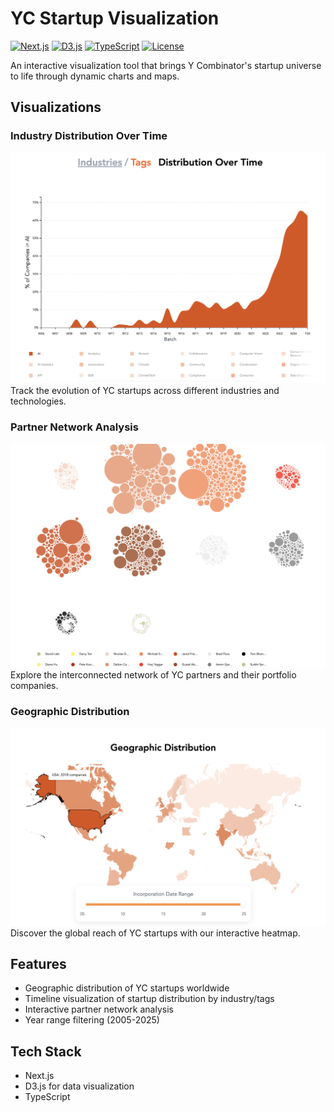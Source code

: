 # YC Startup Visualization

[![Next.js](https://img.shields.io/badge/Next.js-14.0-black?style=flat&logo=next.js)](https://nextjs.org/)
[![D3.js](https://img.shields.io/badge/D3.js-7.8-orange?style=flat&logo=d3.js)](https://d3js.org/)
[![TypeScript](https://img.shields.io/badge/TypeScript-5.0-blue?style=flat&logo=typescript)](https://www.typescriptlang.org/)
[![License](https://img.shields.io/badge/license-MIT-green?style=flat)](LICENSE)

An interactive visualization tool that brings Y Combinator's startup universe to life through dynamic charts and maps.

## Visualizations

### Industry Distribution Over Time
![Stack Chart showing industry distribution](./public/images/stack-chart.png)
Track the evolution of YC startups across different industries and technologies.

### Partner Network Analysis
![Partner Network visualization](./public/images/partner-network.png)
Explore the interconnected network of YC partners and their portfolio companies.

### Geographic Distribution
![World map showing startup distribution](./public/images/geo-distribution.png)
Discover the global reach of YC startups with our interactive heatmap.

## Features

- Geographic distribution of YC startups worldwide
- Timeline visualization of startup distribution by industry/tags
- Interactive partner network analysis
- Year range filtering (2005-2025)

## Tech Stack

- Next.js
- D3.js for data visualization
- TypeScript
